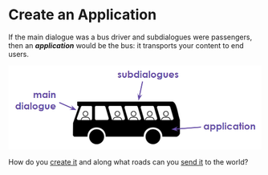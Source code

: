 # Create an Application

If the main dialogue was a bus driver and subdialogues were passengers, then an _**application**_ would be the bus: it transports your content to end users.

![In case it wasn&apos;t clear enough.](../../.gitbook/assets/image%20%2873%29.png)

How do you [create it](define-app.md) and along what roads can you [send it](share-app.md) to the world?

